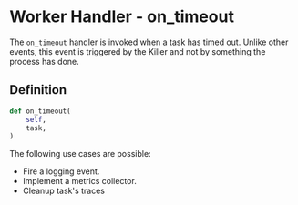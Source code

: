 # Worker Handler - on_timeout

The `on_timeout` handler is invoked when a task has timed out. Unlike other events, this event is triggered by the Killer and not by something the process has done.

## Definition

```python
def on_timeout(
    self,
    task,
)
```

The following use cases are possible:

- Fire a logging event.
- Implement a metrics collector.
- Cleanup task's traces
